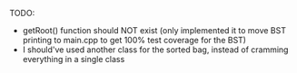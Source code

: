 TODO:
* getRoot() function should NOT exist (only implemented it to move BST printing to main.cpp to get 100% test coverage for the BST)
* I should've used another class for the sorted bag, instead of cramming everything in a single class
